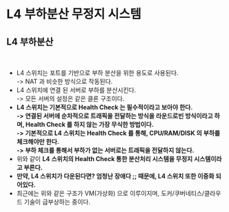 # L4 부하분산 무정지 시스템

## L4 부하분산

<figure><img src="../../../.gitbook/assets/스크린샷 2024-01-14 09.12.16.png" alt=""><figcaption></figcaption></figure>

* L4 스위치는 포트를 기반으로 부하 분산을 위한 용도로 사용된다. \
  \-> NAT 과 비슷한 방식으로 작동된다.&#x20;
* L4 스위치에 연결 된 서버로 부하를 분산시킨다. \
  \-> 모든 서버의 설정은 같은 클론 구조이다.&#x20;
* **L4 스위치는 기본적으로 Health Check 는 필수적이라고 보아야 한다.** \
  **-> 연결된 서버에 순차적으로 트래픽을 전달하는 방식을 라운드로빈 방식이라고 하며, Health Check 를 하지 않는 가장 무식한 방법이다.** \
  **-> 기본적으로 L4 스위치는 Health Check 를 통해, CPU/RAM/DISK 의 부하를 체크해야만 한다.**  \
  **-> 부하 체크를 통해서 부하가 없는 서버로는 트래픽을 전달하지 않는다.**&#x20;
* 위와 같이 **L4 스위치의 Health Check 통한 분산처리 시스템을 무정지 시스템이라고 부른다.**&#x20;
* **만약, L4 스위치가 다운된다면? 엄청난 장애다 ;; 때문에, L4 스위치 또한 이중화 되어있다.**&#x20;
* 최근에는 위와 같은 구조가 VM(가상화) 으로 이루이지며, 도커/쿠버네티스/클라우드 기술이 급부상하는 중이다.&#x20;
